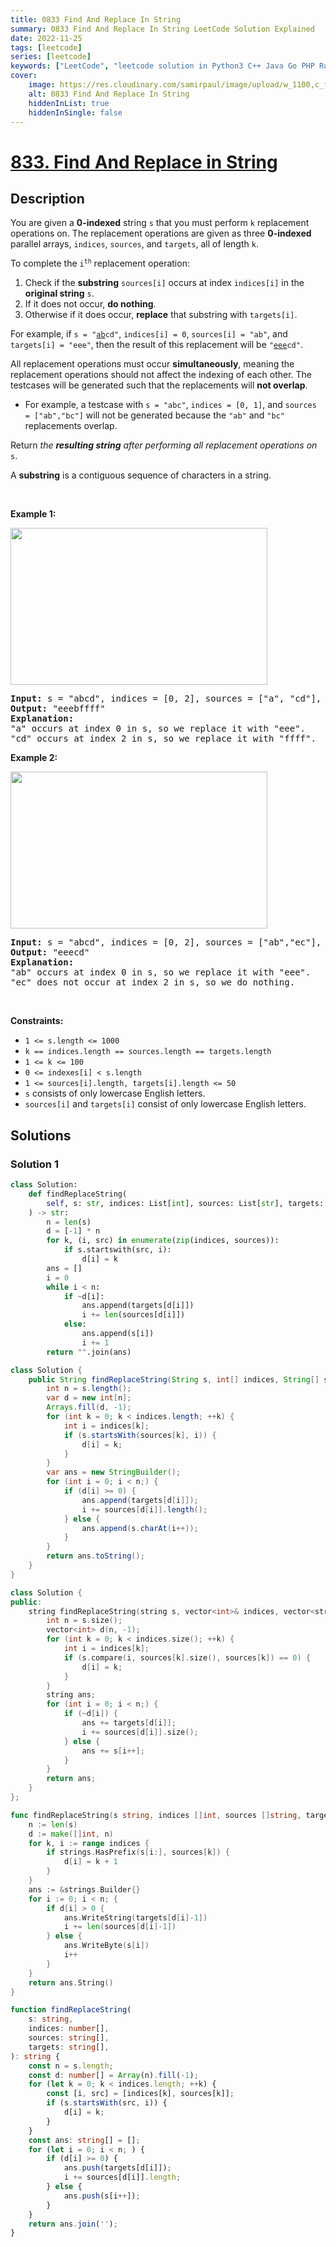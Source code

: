 ```yaml
---
title: 0833 Find And Replace In String
summary: 0833 Find And Replace In String LeetCode Solution Explained
date: 2022-11-25
tags: [leetcode]
series: [leetcode]
keywords: ["LeetCode", "leetcode solution in Python3 C++ Java Go PHP Ruby Swift TypeScript Rust C# JavaScript C", "0833 Find And Replace In String LeetCode Solution Explained in all languages"]
cover:
    image: https://res.cloudinary.com/samirpaul/image/upload/w_1100,c_fit,co_rgb:FFFFFF,l_text:Arial_75_bold:0833 Find And Replace In String - Solution Explained/problem-solving.webp
    alt: 0833 Find And Replace In String
    hiddenInList: true
    hiddenInSingle: false
---
```



# [833. Find And Replace in String](https://leetcode.com/problems/find-and-replace-in-string)


## Description

<p>You are given a <strong>0-indexed</strong> string <code>s</code> that you must perform <code>k</code> replacement operations on. The replacement operations are given as three <strong>0-indexed</strong> parallel arrays, <code>indices</code>, <code>sources</code>, and <code>targets</code>, all of length <code>k</code>.</p>

<p>To complete the <code>i<sup>th</sup></code> replacement operation:</p>

<ol>
	<li>Check if the <strong>substring</strong> <code>sources[i]</code> occurs at index <code>indices[i]</code> in the <strong>original string</strong> <code>s</code>.</li>
	<li>If it does not occur, <strong>do nothing</strong>.</li>
	<li>Otherwise if it does occur, <strong>replace</strong> that substring with <code>targets[i]</code>.</li>
</ol>

<p>For example, if <code>s = &quot;<u>ab</u>cd&quot;</code>, <code>indices[i] = 0</code>, <code>sources[i] = &quot;ab&quot;</code>, and <code>targets[i] = &quot;eee&quot;</code>, then the result of this replacement will be <code>&quot;<u>eee</u>cd&quot;</code>.</p>

<p>All replacement operations must occur <strong>simultaneously</strong>, meaning the replacement operations should not affect the indexing of each other. The testcases will be generated such that the replacements will <strong>not overlap</strong>.</p>

<ul>
	<li>For example, a testcase with <code>s = &quot;abc&quot;</code>, <code>indices = [0, 1]</code>, and <code>sources = [&quot;ab&quot;,&quot;bc&quot;]</code> will not be generated because the <code>&quot;ab&quot;</code> and <code>&quot;bc&quot;</code> replacements overlap.</li>
</ul>

<p>Return <em>the <strong>resulting string</strong> after performing all replacement operations on </em><code>s</code>.</p>

<p>A <strong>substring</strong> is a contiguous sequence of characters in a string.</p>

<p>&nbsp;</p>
<p><strong class="example">Example 1:</strong></p>
<img alt="" src="https://fastly.jsdelivr.net/gh/doocs/leetcode@main/solution/0800-0899/0833.Find%20And%20Replace%20in%20String/images/833-ex1.png" style="width: 411px; height: 251px;" />
<pre>
<strong>Input:</strong> s = &quot;abcd&quot;, indices = [0, 2], sources = [&quot;a&quot;, &quot;cd&quot;], targets = [&quot;eee&quot;, &quot;ffff&quot;]
<strong>Output:</strong> &quot;eeebffff&quot;
<strong>Explanation:</strong>
&quot;a&quot; occurs at index 0 in s, so we replace it with &quot;eee&quot;.
&quot;cd&quot; occurs at index 2 in s, so we replace it with &quot;ffff&quot;.
</pre>

<p><strong class="example">Example 2:</strong></p>
<img alt="" src="https://fastly.jsdelivr.net/gh/doocs/leetcode@main/solution/0800-0899/0833.Find%20And%20Replace%20in%20String/images/833-ex2-1.png" style="width: 411px; height: 251px;" />
<pre>
<strong>Input:</strong> s = &quot;abcd&quot;, indices = [0, 2], sources = [&quot;ab&quot;,&quot;ec&quot;], targets = [&quot;eee&quot;,&quot;ffff&quot;]
<strong>Output:</strong> &quot;eeecd&quot;
<strong>Explanation:</strong>
&quot;ab&quot; occurs at index 0 in s, so we replace it with &quot;eee&quot;.
&quot;ec&quot; does not occur at index 2 in s, so we do nothing.
</pre>

<p>&nbsp;</p>
<p><strong>Constraints:</strong></p>

<ul>
	<li><code>1 &lt;= s.length &lt;= 1000</code></li>
	<li><code>k == indices.length == sources.length == targets.length</code></li>
	<li><code>1 &lt;= k &lt;= 100</code></li>
	<li><code>0 &lt;= indexes[i] &lt; s.length</code></li>
	<li><code>1 &lt;= sources[i].length, targets[i].length &lt;= 50</code></li>
	<li><code>s</code> consists of only lowercase English letters.</li>
	<li><code>sources[i]</code> and <code>targets[i]</code> consist of only lowercase English letters.</li>
</ul>

## Solutions

### Solution 1

<!-- tabs:start -->

```python
class Solution:
    def findReplaceString(
        self, s: str, indices: List[int], sources: List[str], targets: List[str]
    ) -> str:
        n = len(s)
        d = [-1] * n
        for k, (i, src) in enumerate(zip(indices, sources)):
            if s.startswith(src, i):
                d[i] = k
        ans = []
        i = 0
        while i < n:
            if ~d[i]:
                ans.append(targets[d[i]])
                i += len(sources[d[i]])
            else:
                ans.append(s[i])
                i += 1
        return "".join(ans)
```

```java
class Solution {
    public String findReplaceString(String s, int[] indices, String[] sources, String[] targets) {
        int n = s.length();
        var d = new int[n];
        Arrays.fill(d, -1);
        for (int k = 0; k < indices.length; ++k) {
            int i = indices[k];
            if (s.startsWith(sources[k], i)) {
                d[i] = k;
            }
        }
        var ans = new StringBuilder();
        for (int i = 0; i < n;) {
            if (d[i] >= 0) {
                ans.append(targets[d[i]]);
                i += sources[d[i]].length();
            } else {
                ans.append(s.charAt(i++));
            }
        }
        return ans.toString();
    }
}
```

```cpp
class Solution {
public:
    string findReplaceString(string s, vector<int>& indices, vector<string>& sources, vector<string>& targets) {
        int n = s.size();
        vector<int> d(n, -1);
        for (int k = 0; k < indices.size(); ++k) {
            int i = indices[k];
            if (s.compare(i, sources[k].size(), sources[k]) == 0) {
                d[i] = k;
            }
        }
        string ans;
        for (int i = 0; i < n;) {
            if (~d[i]) {
                ans += targets[d[i]];
                i += sources[d[i]].size();
            } else {
                ans += s[i++];
            }
        }
        return ans;
    }
};
```

```go
func findReplaceString(s string, indices []int, sources []string, targets []string) string {
	n := len(s)
	d := make([]int, n)
	for k, i := range indices {
		if strings.HasPrefix(s[i:], sources[k]) {
			d[i] = k + 1
		}
	}
	ans := &strings.Builder{}
	for i := 0; i < n; {
		if d[i] > 0 {
			ans.WriteString(targets[d[i]-1])
			i += len(sources[d[i]-1])
		} else {
			ans.WriteByte(s[i])
			i++
		}
	}
	return ans.String()
}
```

```ts
function findReplaceString(
    s: string,
    indices: number[],
    sources: string[],
    targets: string[],
): string {
    const n = s.length;
    const d: number[] = Array(n).fill(-1);
    for (let k = 0; k < indices.length; ++k) {
        const [i, src] = [indices[k], sources[k]];
        if (s.startsWith(src, i)) {
            d[i] = k;
        }
    }
    const ans: string[] = [];
    for (let i = 0; i < n; ) {
        if (d[i] >= 0) {
            ans.push(targets[d[i]]);
            i += sources[d[i]].length;
        } else {
            ans.push(s[i++]);
        }
    }
    return ans.join('');
}
```

<!-- tabs:end -->

<!-- end -->
